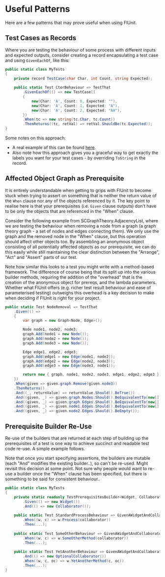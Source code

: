 # Useful Patterns

Here are a few patterns that may prove useful when using FlUnit.

## Test Cases as Records

Where you are testing the behaviour of some process with different inputs and expected outputs, consider creating a record encapsulating a test case and using `GivenEachOf`, like this:

```csharp
public static class MyTests
{
    private record TestCase(char Char, int Count, string Expected);
    
    public static Test CtorBehaviour => TestThat
        .GivenEachOf(() => new TestCase[]
        {
            new(Char: 'A', Count: 0, Expected: ""),
            new(Char: 'A', Count: 1, Expected: "A"),
            new(Char: 'A', Count: 2, Expected: "AA"),
        })
        .When(tc => new string(tc.Char, tc.Count))
        .ThenReturns((tc, retVal) => retVal.ShouldBe(tc.Expected));
}
```

Some notes on this approach:
* A real example of this can be found [here](https://github.com/sdcondon/SCGraphTheory.Search/blob/master/src/Search.Tests/Classic/AStarSearchTests.cs).
* Also note how this approach gives you a graceful way to get exactly the labels you want for your test cases - by overriding `ToString` in the record.

## Affected Object Graph as Prerequisite

It is entirely understandable when getting to grips with FlUnit to become stuck when trying to assert on something that is neither the return value of the `When` clause nor any of the objects referenced by it.
The key point to realise here is that your prerequisites (i.e. `Given` clause outputs) don't have to be only the objects that are referenced in the "When" clause.

Consider the following example from SCGraphTheory.AdjacencyList, where we are testing the behaviour when removing a node from a graph (a graph theory graph - a set of nodes and edges connecting them).
We only use the graph and the removed node in the "When" clause, but this operation should affect other objects too.
By assembling an anonymous object consisting of all potentially affected objects as our prerequisite, we can do this easily while still maintaining the clear distinction between the "Arrange", "Act" and "Assert" parts of our test.

Note how similar this looks to a test you might write with a method-based framework. The difference of course being that its split up into the various builder methods, requiring the addition of the "overhead" that is the creation of the anonymous object for prereqs, and the lambda parameters.
Whether what FlUnit offers (e.g. richer test result behaviour and ease of parameterised testing) outweighs this overhead is a key decision to make when deciding if FlUnit is right for your project.

```csharp
public static Test NodeRemoval => TestThat
    .Given(() =>
    {
        var graph = new Graph<Node, Edge>();

        Node node1, node2, node3;
        graph.Add(node1 = new Node());
        graph.Add(node2 = new Node());
        graph.Add(node3 = new Node());

        Edge edge1, edge2, edge3;
        graph.Add(edge1 = new Edge(node1, node2));
        graph.Add(edge2 = new Edge(node2, node3));
        graph.Add(edge3 = new Edge(node3, node1));

        return new { graph, node1, node2, node3, edge1, edge2, edge3 };
    })
    .When(given => given.graph.Remove(given.node3))
    .ThenReturns()
    .And((_, returnValue) => returnValue.Should().BeTrue())
    .And((given, _) => given.graph.Nodes.Should().BeEquivalentTo(new[] { given.node1, given.node2 }))
    .And((given, _) => given.graph.Edges.Should().BeEquivalentTo(new[] { given.edge1 }))
    .And((given, _) => given.node1.Edges.Should().BeEquivalentTo(new[] { given.edge1 }))
    .And((given, _) => given.node2.Edges.Should().BeEmpty());
```

## Prerequisite Builder Re-Use

Re-use of the builders that are returned at each step of building up the prerequisites of a test is one way to achieve succinct and readable test code re-use.
A simple example follows.

Note that once you start specifying assertions, the builders are mutable (each "And" modifies the existing builder..), so can't be re-used. Might revisit this decision at some point. Not sure why people would want to re-use a builder once the "When" clause has been specified, but there is something to be said for consistent behaviour..

```csharp
public static class MyTests
{
    private static readonly TestPrerequisitesBuilder<Widget, Collaborator> GivenAWidgetAndCollaborator = TestThat
        .Given(() => new Widget())
        .And(() => new Collaborator());
    
    public static Test StandardProcessBehaviour => GivenAWidgetAndCollaborator
        .When((w, c) => w.Process(collaborator))
        .Then(...);
    
    public static Test SomeOtherBehaviour => GivenAWidgetAndCollaborator
        .When((w, c) => w.SomeOtherMethod(collaborator))
        .Then(...);
    
    public static Test YetAnotherBehaviour => GivenAWidgetAndCollaborator
        .And(() => new OptionalCollaborator())
        .When((w, c, oc) => w.YetAnotherMethod(c, oc))
        .Then(...);
}
```